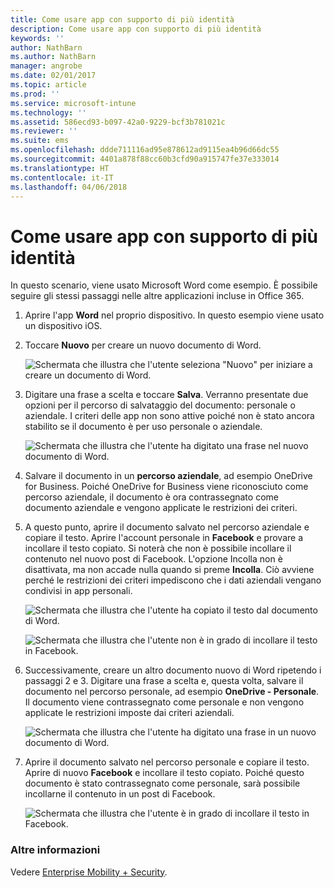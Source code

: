 ```yaml
---
title: Come usare app con supporto di più identità
description: Come usare app con supporto di più identità
keywords: ''
author: NathBarn
ms.author: NathBarn
manager: angrobe
ms.date: 02/01/2017
ms.topic: article
ms.prod: ''
ms.service: microsoft-intune
ms.technology: ''
ms.assetid: 586ecd93-b097-42a0-9229-bcf3b781021c
ms.reviewer: ''
ms.suite: ems
ms.openlocfilehash: ddde711116ad95e878612ad9115ea4b96d66dc55
ms.sourcegitcommit: 4401a878f88cc60b3cfd90a915747fe37e333014
ms.translationtype: HT
ms.contentlocale: it-IT
ms.lasthandoff: 04/06/2018
---
```

# <a name="how-to-use-apps-with-multi-identity-support"></a>Come usare app con supporto di più identità

In questo scenario, viene usato Microsoft Word come esempio. È possibile seguire gli stessi passaggi nelle altre applicazioni incluse in Office 365.
1. Aprire l'app **Word** nel proprio dispositivo. In questo esempio viene usato un dispositivo iOS.
2. Toccare **Nuovo** per creare un nuovo documento di Word.

   ![Schermata che illustra che l'utente seleziona "Nuovo" per iniziare a creare un documento di Word.](./media/ft-multiID-1-createDoc.png)

3. Digitare una frase a scelta e toccare **Salva**. Verranno presentate due opzioni per il percorso di salvataggio del documento: personale o aziendale. I criteri delle app non sono attive poiché non è stato ancora stabilito se il documento è per uso personale o aziendale.

   ![Schermata che illustra che l'utente ha digitato una frase nel nuovo documento di Word.](./media/ft-multiID-2-saveDoc.png)

4. Salvare il documento in un **percorso aziendale**, ad esempio OneDrive for Business. Poiché OneDrive for Business viene riconosciuto come percorso aziendale, il documento è ora contrassegnato come documento aziendale e vengono applicate le restrizioni dei criteri.
5. A questo punto, aprire il documento salvato nel percorso aziendale e copiare il testo. Aprire l'account personale in **Facebook** e provare a incollare il testo copiato. Si noterà che non è possibile incollare il contenuto nel nuovo post di Facebook. L'opzione Incolla non è disattivata, ma non accade nulla quando si preme **Incolla**. Ciò avviene perché le restrizioni dei criteri impediscono che i dati aziendali vengano condivisi in app personali.

   ![Schermata che illustra che l'utente ha copiato il testo dal documento di Word. ](./media/ft-multiID-3-copyText.png)

   ![Schermata che illustra che l'utente non è in grado di incollare il testo in Facebook.](./media/ft-multiID-4-pasteInFB.png)
6. Successivamente, creare un altro documento nuovo di Word ripetendo i passaggi 2 e 3. Digitare una frase a scelta e, questa volta, salvare il documento nel percorso personale, ad esempio **OneDrive - Personale**. Il documento viene contrassegnato come personale e non vengono applicate le restrizioni imposte dai criteri aziendali.

   ![Schermata che illustra che l'utente ha digitato una frase in un nuovo documento di Word.](./media/ft-multiID-5-createDoc.png)

7. Aprire il documento salvato nel percorso personale e copiare il testo. Aprire di nuovo **Facebook** e incollare il testo copiato. Poiché questo documento è stato contrassegnato come personale, sarà possibile incollarne il contenuto in un post di Facebook.

   ![Schermata che illustra che l'utente è in grado di incollare il testo in Facebook.](./media/ft-multiID-6-copyText.png)

### <a name="want-to-learn-more"></a>Altre informazioni
Vedere [Enterprise Mobility + Security](https://www.microsoft.com/en-us/server-cloud/enterprise-mobility/overview.aspx).
